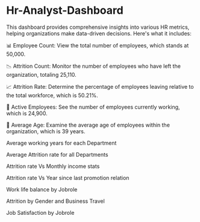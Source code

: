 # Hr-Analyst-Dashboard
This dashboard provides comprehensive insights into various HR metrics, helping organizations make data-driven decisions. Here's what it includes:

📊 Employee Count: View the total number of employees, which stands at 50,000.

📉 Attrition Count: Monitor the number of employees who have left the organization, totaling 25,110.

📈 Attrition Rate: Determine the percentage of employees leaving relative to the total workforce, which is 50.21%.

👥 Active Employees: See the number of employees currently working, which is 24,900.

📅 Average Age: Examine the average age of employees within the organization, which is 39 years.

Average working years for each Department

Average Attrition rate for all Departments

Attrition rate Vs Monthly income stats

Attrition rate Vs Year since last promotion relation

Work life balance by Jobrole

Attrition by Gender and Business Travel

Job Satisfaction by Jobrole
